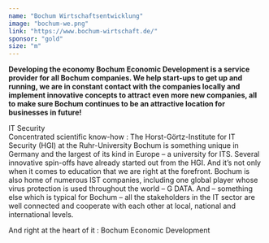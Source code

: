 ```yaml
---
name: "Bochum Wirtschaftsentwicklung"
image: "bochum-we.png"
link: "https://www.bochum-wirtschaft.de/"
sponsor: "gold"
size: "m"
---
```


**Developing the economy Bochum Economic Development is a service provider for all Bochum companies. We help start-ups to get up and running, we are in constant contact with the companies locally and implement innovative concepts to attract even more new companies, all to make sure Bochum continues to be an attractive location for businesses in future!**

IT Security  
Concentrated scientific know-how : The Horst-Görtz-Institute for IT Security (HGI) at the Ruhr-University Bochum is something unique in Germany and the largest of its kind in Europe – a university for ITS. Several innovative spin-offs have already started out from the HGI.
And it’s not only when it comes to education that we are right at the forefront. Bochum is also home of numerous IST companies, including one global player whose virus protection is used throughout the world – G DATA. And – something else which is typical for Bochum – all the stakeholders in the IT sector are well connected and cooperate with each other at local, national and international levels.

And right at the heart of it : Bochum Economic Development

